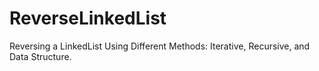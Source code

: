 # ReverseLinkedList
Reversing a LinkedList Using Different Methods: Iterative, Recursive, and Data Structure.
